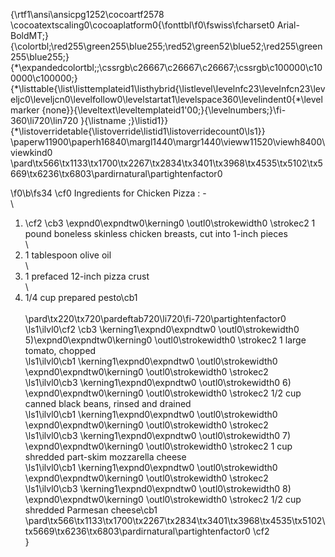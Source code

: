 {\rtf1\ansi\ansicpg1252\cocoartf2578
\cocoatextscaling0\cocoaplatform0{\fonttbl\f0\fswiss\fcharset0 Arial-BoldMT;}
{\colortbl;\red255\green255\blue255;\red52\green52\blue52;\red255\green255\blue255;}
{\*\expandedcolortbl;;\cssrgb\c26667\c26667\c26667;\cssrgb\c100000\c100000\c100000;}
{\*\listtable{\list\listtemplateid1\listhybrid{\listlevel\levelnfc23\levelnfcn23\leveljc0\leveljcn0\levelfollow0\levelstartat1\levelspace360\levelindent0{\*\levelmarker \{none\}}{\leveltext\leveltemplateid1\'00;}{\levelnumbers;}\fi-360\li720\lin720 }{\listname ;}\listid1}}
{\*\listoverridetable{\listoverride\listid1\listoverridecount0\ls1}}
\paperw11900\paperh16840\margl1440\margr1440\vieww11520\viewh8400\viewkind0
\pard\tx566\tx1133\tx1700\tx2267\tx2834\tx3401\tx3968\tx4535\tx5102\tx5669\tx6236\tx6803\pardirnatural\partightenfactor0

\f0\b\fs34 \cf0 Ingredients for Chicken Pizza : -\
\
1) \cf2 \cb3 \expnd0\expndtw0\kerning0
\outl0\strokewidth0 \strokec2 1 pound boneless skinless chicken breasts, cut into 1-inch pieces\
\
2) 1 tablespoon olive oil\
\
3) 1 prefaced 12-inch pizza crust\
\
4) 1/4 cup prepared pesto\cb1 \
\
\pard\tx220\tx720\pardeftab720\li720\fi-720\partightenfactor0
\ls1\ilvl0\cf2 \cb3 \kerning1\expnd0\expndtw0 \outl0\strokewidth0 5)\expnd0\expndtw0\kerning0
\outl0\strokewidth0 \strokec2 1 large tomato, chopped\
\ls1\ilvl0\cb1 \kerning1\expnd0\expndtw0 \outl0\strokewidth0 		\expnd0\expndtw0\kerning0
\outl0\strokewidth0 \strokec2 \
\ls1\ilvl0\cb3 \kerning1\expnd0\expndtw0 \outl0\strokewidth0 6) \expnd0\expndtw0\kerning0
\outl0\strokewidth0 \strokec2 1/2 cup canned black beans, rinsed and drained\
\ls1\ilvl0\cb1 \kerning1\expnd0\expndtw0 \outl0\strokewidth0 		\expnd0\expndtw0\kerning0
\outl0\strokewidth0 \strokec2 \
\ls1\ilvl0\cb3 \kerning1\expnd0\expndtw0 \outl0\strokewidth0 7) \expnd0\expndtw0\kerning0
\outl0\strokewidth0 \strokec2 1 cup shredded part-skim mozzarella cheese\
\ls1\ilvl0\cb1 \kerning1\expnd0\expndtw0 \outl0\strokewidth0 		\expnd0\expndtw0\kerning0
\outl0\strokewidth0 \strokec2 \
\ls1\ilvl0\cb3 \kerning1\expnd0\expndtw0 \outl0\strokewidth0 8) \expnd0\expndtw0\kerning0
\outl0\strokewidth0 \strokec2 1/2 cup shredded Parmesan cheese\cb1 \
\pard\tx566\tx1133\tx1700\tx2267\tx2834\tx3401\tx3968\tx4535\tx5102\tx5669\tx6236\tx6803\pardirnatural\partightenfactor0
\cf2 \
}